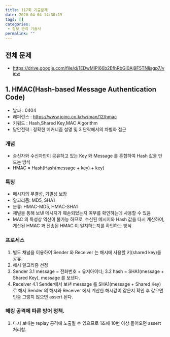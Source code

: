 ```yaml
---
title: 117회 기출문제
date: 2020-04-04 14:30:19
tags: []
categories: 
 - 정보 관리 기술사
permalink: ""
---
```

## 전체 문제 
 -  https://drive.google.com/file/d/1EDwMIPl66b2EfhRbGi0Aj9F5TNljsgp7/view

## 1. HMAC(Hash-based Message Authentication Code)
- 날짜 : 0404
- 레퍼런스 : https://www.joinc.co.kr/w/man/12/hmac
- 키워드 : Hash,Shared Key,MAC Algorithm
- 답안전략 : 정확한 메커니즘 설명 및 3 단락에서의 차별화 접근
<!-- more -->

### 개념
- 송신자와 수신자만이 공유하고 있는 Key 와 Message 를 혼합하여 Hash 값을 만드는 방식
- HMAC = Hash(Hash(message + key) + key)

### 특징
- 메시지의 무결성, 기밀성 보장
- 알고리즘: MD5, SHA1
- 분류: HMAC-MD5, HMAC-SHA1
- 채널을 통해 보낸 메시지가 훼손되었는지 여부를 확인하는데 사용할 수 있음
- MAC 의 특성상 역산이 불가능 하므로, 수신된 메시지와 Hash 값을 다시 계산하여, 계산된 HMAC 과 전송된 HMAC 이 일치하는지를 확인하는 방식

### 프로세스
1. 별도 채널을 이용하여 Sender 와 Receiver 는 해시에 사용할 키(shared key)를 공유.
2. 해시 알고리즘 선정
3. Sender 
 3.1 message = 전화번호 + 유저아이디;
 3.2 hash = SHA1(message + Shared Key), message 를 보낸다.
4. Receiver
 4.1 Sender에서 보낸 message 를 SHA1(message + Shared Key) 로 해서 Sender 의 해시와 
   Receiver 에서 계산한 해시값이 같은지 확인 후 같으면 인증 그렇지 않으면 assert 된다.

### 해킹 공격에 따른 방어 정책.   
1. 다시 보내는 replay 공격에 노출될 수 있으므로 1초에 10번 이상 들어오면 assert 처리함.

